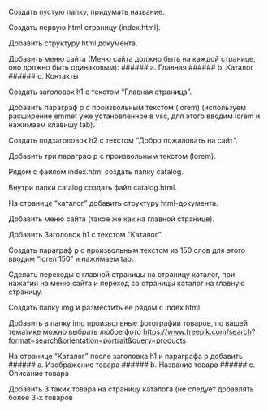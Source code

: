 Создать пустую папку, придумать название.

Создать первую html страницу (index.html).

Добавить структуру html документа.

Добавить меню сайта (Меню сайта должно быть на каждой странице, оно должно быть одинаковым): ###### a. Главная ###### b. Каталог ###### c. Контакты

Создать заголовок h1 с текстом “Главная страница”.

Добавить параграф p с произвольным текстом (lorem) (используем расширение emmet уже установленное в vsc, для этого вводим lorem и нажимаем клавишу tab).

Создать подзаголовок h2 с текстом “Добро пожаловать на сайт”.

Добавить три параграф p с произвольным текстом (lorem).

Рядом с файлом index.html создать папку catalog.

Внутри папки catalog создать файл catalog.html.

На странице “каталог” добавить структуру html-документа.

Добавить меню сайта (такое же как на главной странице).

Добавить Заголовок h1 с текстом “Каталог”.

Создать параграф p с произвольным текстом из 150 слов для этого вводим “lorem150” и нажимаем tab.

Сделать переходы с главной страницы на страницу каталог, при нажатии на меню сайта и переход со страницы каталог на главную страницу.

Создать папку img и разместить ее рядом с index.html.

Добавить в папку img произвольные фотографии товаров, по вашей тематике можно выбрать любое фото https://www.freepik.com/search?format=search&orientation=portrait&query=products

На странице “Каталог” после заголовка h1 и параграфа p добавить ###### a. Изображение товара ###### b. Название товара ###### c. Описание товара

Добавить 3 таких товара на страницу каталога (не следует добавлять более 3-х товаров
